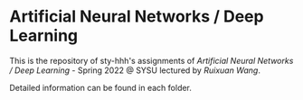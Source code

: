 # Artificial Neural Networks / Deep Learning

This is the repository of sty-hhh's assignments of *Artificial Neural Networks / Deep Learning* - Spring 2022 @ SYSU lectured by *Ruixuan Wang*.

Detailed information can be found in each folder.
